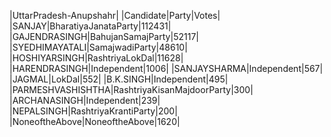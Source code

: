  
|UttarPradesh-Anupshahr|
|Candidate|Party|Votes|
|SANJAY|BharatiyaJanataParty|112431|
|GAJENDRASINGH|BahujanSamajParty|52117|
|SYEDHIMAYATALI|SamajwadiParty|48610|
|HOSHIYARSINGH|RashtriyaLokDal|11628|
|HARENDRASINGH|Independent|1006|
|SANJAYSHARMA|Independent|567|
|JAGMAL|LokDal|552|
|B.K.SINGH|Independent|495|
|PARMESHVASHISHTHA|RashtriyaKisanMajdoorParty|300|
|ARCHANASINGH|Independent|239|
|NEPALSINGH|RashtriyaKrantiParty|200|
|NoneoftheAbove|NoneoftheAbove|1620|
